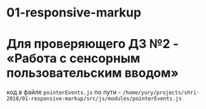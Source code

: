 # 01-responsive-markup

# Для проверяющего ДЗ №2 - «Работа с сенсорным пользовательским вводом»

код в файле `pointerEvents.js` по пути - `/home/yury/projects/shri-2018/01-responsive-markup/src/js/modules/pointerEvents.js`
